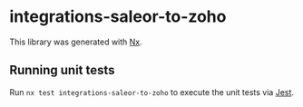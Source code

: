 # integrations-saleor-to-zoho

This library was generated with [Nx](https://nx.dev).

## Running unit tests

Run `nx test integrations-saleor-to-zoho` to execute the unit tests via [Jest](https://jestjs.io).
